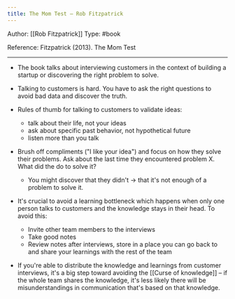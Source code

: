 ```yaml
---
title: The Mom Test – Rob Fitzpatrick
---
```


Author: [[Rob Fitzpatrick]]
Type: #book 

Reference:
Fitzpatrick (2013). The Mom Test

---

- The book talks about interviewing customers in the context of building a startup or discovering the right problem to solve.


- Talking to customers is hard. You have to ask the right questions to avoid bad data and discover the truth.
- Rules of thumb for talking to customers to validate ideas:
	- talk about their life, not your ideas
	- ask about specific past behavior, not hypothetical future
	- listen more than you talk
- Brush off compliments ("I like your idea") and focus on how they solve their problems. Ask about the last time they encountered problem X. What did the do to solve it?
	- You might discover that they didn't -> that it's not enough of a problem to solve it.


- It's crucial to avoid a learning bottleneck which happens when only one person talks to customers and the knowledge stays in their head. To avoid this:
	- Invite other team members to the interviews
	- Take good notes
	- Review notes after interviews, store in a place you can go back to and share your learnings with the rest of the team

- If you're able to distribute the knowledge and learnings from customer interviews, it's a big step toward avoiding the [[Curse of knowledge]] – if the whole team shares the knowledge, it's less likely there will be misunderstandings in communication that's based on that knowledge.